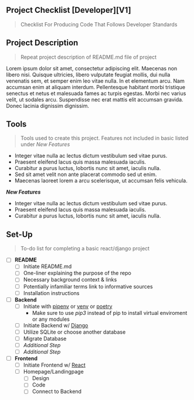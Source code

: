 Project Checklist [Developer][V1]
---
> Checklist For Producing Code That Follows Developer Standards

Project Description
---
> Repeat project description of README.md file of project

Lorem ipsum dolor sit amet, consectetur adipiscing elit. Maecenas non libero nisi. Quisque ultricies, libero vulputate feugiat mollis, dui nulla venenatis sem, et semper enim leo vitae nulla. In et elementum arcu. Nam accumsan enim at aliquam interdum. Pellentesque habitant morbi tristique senectus et netus et malesuada fames ac turpis egestas. Morbi nec varius velit, ut sodales arcu. Suspendisse nec erat mattis elit accumsan gravida. Donec lacinia dignissim dignissim.

Tools
---
> Tools used to create this project. Features not included in basic listed under *New Features*
- Integer vitae nulla ac lectus dictum vestibulum sed vitae purus.
- Praesent eleifend lacus quis massa malesuada iaculis.
- Curabitur a purus luctus, lobortis nunc sit amet, iaculis nulla.
- Sed sit amet velit non ante placerat commodo sed ut enim.
- Maecenas laoreet lorem a arcu scelerisque, ut accumsan felis vehicula.

***New Features***
- Integer vitae nulla ac lectus dictum vestibulum sed vitae purus.
- Praesent eleifend lacus quis massa malesuada iaculis.
- Curabitur a purus luctus, lobortis nunc sit amet, iaculis nulla.

Set-Up
---
> To-do list for completing a basic react/django project
- [ ] **README**
  - [ ] Initiate README.md
  - [ ] One-liner explaining the purpose of the repo
  - [ ] Necessary background context & links
  - [ ] Potentially infamiliar terms link to informative sources
  - [ ] Installation instructions
- [ ] **Backend**
  - [ ] Initiate with [pipenv](https://pypi.org/project/pipenv/) or [venv](https://docs.python.org/3/library/venv.html) or [poetry](https://python-poetry.org/)
      - Make sure to use *pip3* instead of pip to install virtual enviroment or any modules
  - [ ] Initiate Backend w/ [Django](https://docs.djangoproject.com/en/3.1/intro/tutorial01/)
  - [ ] Utilize SQLite or choose another database
  - [ ] Migrate Database
  - [ ] *Additional Step*
  - [ ] *Additional Step*
- [ ] **Frontend** 
  - [ ] Initiate Frontend w/ [React](https://reactjs.org/docs/create-a-new-react-app.html)
  - [ ] Homepage/Landingpage
    - [ ] Design
    - [ ] Code
    - [ ] Connect to Backend
